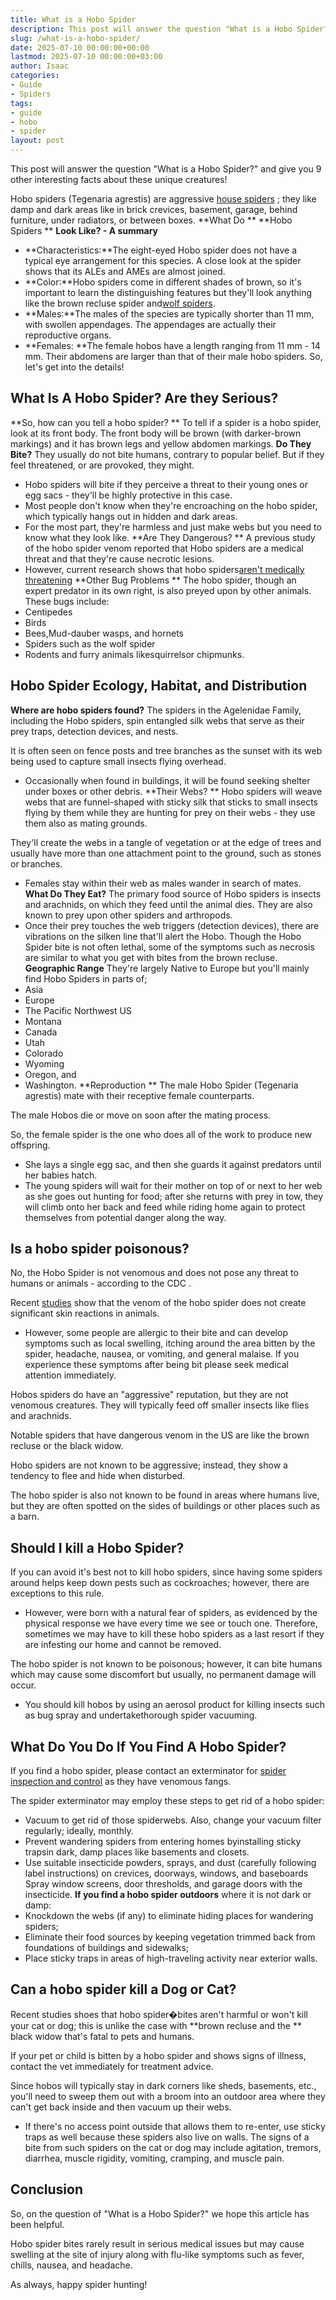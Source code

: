 ```yaml
---
title: What is a Hobo Spider
description: This post will answer the question "What is a Hobo Spider?" and give you 9 other interesting facts about these unique creatures! Hobo spiders Tegenaria...
slug: /what-is-a-hobo-spider/
date: 2025-07-10 00:00:00+00:00
lastmod: 2025-07-10 00:00:00+03:00
author: Isaac
categories:
- Guide
- Spiders
tags:
- guide
- hobo
- spider
layout: post
---
```

This post will answer the question "What is a Hobo Spider?" and give you 9 other interesting facts about these unique creatures!

Hobo spiders (Tegenaria agrestis) are aggressive
[house spiders](https://pestpolicy.com/house-spiders/)
; they like damp and dark areas like in brick crevices, basement, garage, behind furniture, under radiators, or between boxes.
**What Do **
**Hobo Spiders **
**Look Like? - A summary**
- **Characteristics:**The eight-eyed Hobo spider does not have a typical eye arrangement for this species. A close look at the spider shows that its ALEs and AMEs are almost joined.
- **Color:**Hobo spiders come in different shades of brown, so it's important to learn the distinguishing features but they'll look anything like the brown recluse spider and[wolf spiders](https://pestpolicy.com/wolf-spiders/).
- **Males:**The males of the species are typically shorter than 11 mm, with swollen appendages. The appendages are actually their reproductive organs.
- **Females: **The female hobos have a length ranging from 11 mm - 14 mm. Their abdomens are larger than that of their male hobo spiders.
So, let's get into the details!

## What Is A Hobo Spider? Are they Serious?
**So, how can you tell a hobo spider? **
To tell if a spider is a hobo spider, look at its front body. The front body will be brown (with darker-brown markings) and it has brown legs and yellow abdomen markings.
**Do They Bite?**
They usually do not bite humans, contrary to popular belief. But if they feel threatened, or are provoked, they might.
- Hobo spiders will bite if they perceive a threat to their young ones or egg sacs - they'll be highly protective in this case.
- Most people don't know when they're encroaching on the hobo spider, which typically hangs out in hidden and dark areas.
- For the most part, they're harmless and just make webs but you need to know what they look like.
**Are They Dangerous? **
A previous study of the hobo spider venom reported that Hobo spiders are a medical threat and that they're cause necrotic lesions.
- However, current research shows that hobo spiders[aren't medically threatening](https://www.usu.edu/today/story/hobo-spider-bite-may-not-be-so-dangerous)
**Other Bug Problems **
The hobo spider, though an expert predator in its own right, is also preyed upon by other animals. These bugs include:
- Centipedes
- Birds
- Bees,Mud-dauber wasps, and hornets
- Spiders such as the wolf spider
- Rodents and furry animals likesquirrelsor chipmunks.
## Hobo Spider Ecology, Habitat, and Distribution
**Where are hobo spiders found?**
The spiders in the Agelenidae Family, including the Hobo spiders, spin entangled silk webs that serve as their prey traps, detection devices, and nests.

It is often seen on fence posts and tree branches as the sunset with its web being used to capture small insects flying overhead.
- Occasionally when found in buildings, it will be found seeking shelter under boxes or other debris.
**Their Webs? **
Hobo spiders will weave webs that are funnel-shaped with sticky silk that sticks to small insects flying by them while they are hunting for prey on their webs - they use them also as mating grounds.

They'll create the webs in a tangle of vegetation or at the edge of trees and usually have more than one attachment point to the ground, such as stones or branches.
- Females stay within their web as males wander in search of mates.
**What Do They Eat?**
The primary food source of Hobo spiders is insects and arachnids, on which they feed until the animal dies. They are also known to prey upon other spiders and arthropods.
- Once their prey touches the web triggers (detection devices), there are vibrations on the silken line that'll alert the Hobo.
Though the Hobo Spider bite is not often lethal, some of the symptoms such as necrosis are similar to what you get with bites from the brown recluse.
**Geographic Range**
They're largely Native to Europe but you'll mainly find Hobo Spiders in parts of;
- Asia
- Europe
- The Pacific Northwest US
- Montana
- Canada
- Utah
- Colorado
- Wyoming
- Oregon, and
- Washington.
**Reproduction **
The male Hobo Spider (Tegenaria agrestis) mate with their receptive female counterparts.

The male Hobos die or move on soon after the mating process.

So, the female spider is the one who does all of the work to produce new offspring.
- She lays a single egg sac, and then she guards it against predators until her babies hatch.
- The young spiders will wait for their mother on top of or next to her web as she goes out hunting for food; after she returns with prey in tow, they will climb onto her back and feed while riding home again to protect themselves from potential danger along the way.
## Is a hobo spider poisonous?
No, the Hobo Spider is not venomous and does not pose any threat to humans or animals -
according to the CDC
.

Recent
[studies](http://ipm.ucanr.edu/PMG/PESTNOTES/pn7488.html)
show that the venom of the hobo spider does not create significant skin reactions in animals.
- However, some people are allergic to their bite and can develop symptoms such as local swelling, itching around the area bitten by the spider, headache, nausea, or vomiting, and general malaise.
If you experience these symptoms after being bit please seek medical attention immediately.

Hobos spiders do have an "aggressive" reputation, but they are not venomous creatures. They will typically feed off smaller insects like flies and arachnids.

Notable spiders that have dangerous venom in the US are like the brown recluse or the black widow.

Hobo spiders are not known to be aggressive; instead, they show a tendency to flee and hide when disturbed.

The hobo spider is also not known to be found in areas where humans live, but they are often spotted on the sides of buildings or other places such as a barn.
## Should I kill a Hobo Spider?
If you can avoid it's best not to kill hobo spiders, since having some spiders around helps keep down pests such as cockroaches; however, there are exceptions to this rule.
- However, were born with a natural fear of spiders, as evidenced by the physical response we have every time we see or touch one.
Therefore, sometimes we may have to kill these hobo spiders as a last resort if they are infesting our home and cannot be removed.

The hobo spider is not known to be poisonous; however, it can bite humans which may cause some discomfort but usually, no permanent damage will occur.
- You should kill hobos by using an aerosol product for killing insects such as bug spray and undertakethorough spider vacuuming.
## What Do You Do If You Find A Hobo Spider?
If you find a hobo spider, please contact an exterminator for
[spider inspection and control](https://pestpolicy.com/how-much-do-spider-exterminators-cost/)
as they have venomous fangs.

The spider exterminator may employ these steps to get rid of a hobo spider:
- Vacuum to get rid of those spiderwebs. Also, change your vacuum filter regularly; ideally, monthly.
- Prevent wandering spiders from entering homes byinstalling sticky trapsin dark, damp places like basements and closets.
- Use suitable insecticide powders, sprays, and dust (carefully following label instructions) on crevices, doorways, windows, and baseboards
Spray window screens, door thresholds, and garage doors with the insecticide.
**If you find a hobo spider outdoors**
where it is not dark or damp:
- Knockdown the webs (if any) to eliminate hiding places for wandering spiders;
- Eliminate their food sources by keeping vegetation trimmed back from foundations of buildings and sidewalks;
- Place sticky traps in areas of high-traveling activity near exterior walls.
## Can a hobo spider kill a Dog or Cat?
Recent studies shoes that hobo spider�bites aren't harmful or won't kill your cat or dog; this is unlike the case with
**brown recluse and the **
black widow that's fatal to pets and humans.

If your pet or child is bitten by a hobo spider and shows signs of illness, contact the vet immediately for treatment advice.

Since hobos will typically stay in dark corners like sheds, basements, etc., you'll need to sweep them out with a broom into an outdoor area where they can't get back inside and then vacuum up their webs.
- If there's no access point outside that allows them to re-enter, use sticky traps as well because these spiders also live on walls.
The signs of a bite from such spiders on the cat or dog may include agitation, tremors, diarrhea, muscle rigidity, vomiting, cramping, and muscle pain.
## Conclusion
So, on the question of "What is a Hobo Spider?" we hope this article has been helpful.

Hobo spider bites rarely result in serious medical issues but may cause swelling at the site of injury along with flu-like symptoms such as fever, chills, nausea, and headache.

As always, happy spider hunting!